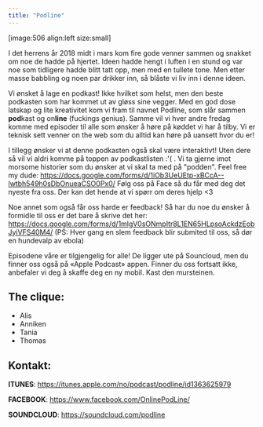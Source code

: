 ```yaml
---
title: "Podline"
---
```


[image:506 align:left size:small]


I det herrens år 2018 midt i mars kom fire gode venner sammen og snakket om noe de hadde på hjertet. Ideen hadde hengt i luften i en stund og var noe som tidligere hadde blitt tatt opp, men med en tullete tone. Men etter masse babbling og noen par drikker inn, så blåste vi liv inn i denne ideen.


Vi ønsket å lage en podkast! Ikke hvilket som helst, men den beste podkasten som har kommet ut av gløss sine vegger. Med en god dose latskap og lite kreativitet kom vi fram til navnet Podline, som slår sammen **pod**kast og on**line** (fuckings genius). Samme vil vi hver andre fredag komme med episoder til alle som ønsker å høre på køddet vi har å tilby. Vi er teknisk sett venner on the web som du alltid kan høre på uansett hvor du er!

I tillegg ønsker vi at denne podkasten også skal være interaktivt! Uten dere så vil vi aldri komme på toppen av podkastlisten :'( .  Vi ta gjerne imot morsome historier som du ønsker at vi skal ta med på "podden". Feel free my dude: https://docs.google.com/forms/d/1iOb3UeUEtp-xBCcA--lwtbh549h0sDbOnueaCSO0Px0/
Følg oss på Face så du får med deg det nyeste fra oss. Der kan det hende at vi spørr om deres hjelp <3 

Noe annet som også får oss harde er feedback! Så har du noe du ønsker å formidle til oss er det bare å skrive det her:
https://docs.google.com/forms/d/1mlgV0sONmpItr8L1EN65HLpsoAckdzEobJyiVFS40M4/
(PS: Hver gang en slem feedback blir submited til oss, så dør en hundevalp av ebola)

Episodene våre er tilgjengelig for alle! De ligger ute på Souncloud, men du finner oss også på «Apple Podcast» appen. Finner du oss fortsatt ikke, anbefaler vi deg å skaffe deg en ny mobil. Kast den mursteinen.

The clique:
----------
- Alis
- Anniken
- Tania
- Thomas

Kontakt:
------------------
**ITUNES**: https://itunes.apple.com/no/podcast/podline/id1363625979

**FACEBOOK**: https://www.facebook.com/OnlinePodLine/

**SOUNDCLOUD**: https://soundcloud.com/podline